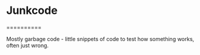 # Junkcode
==========

Mostly garbage code - little snippets of code to test how something works, often just wrong.
